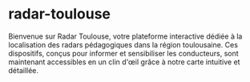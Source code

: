 # radar-toulouse
Bienvenue sur Radar Toulouse, votre plateforme interactive dédiée à la localisation des radars pédagogiques dans la région toulousaine. Ces dispositifs, conçus pour informer et sensibiliser les conducteurs, sont maintenant accessibles en un clin d'œil grâce à notre carte intuitive et détaillée.

